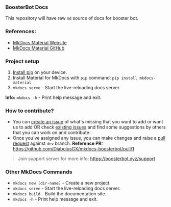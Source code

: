 ### BoosterBot Docs

This repository will have raw `md` source of docs for booster bot.

### References:

-   [MkDocs Material Website](https://squidfunk.github.io/mkdocs-material)
-   [MkDocs Material GitHub](https://github.com/squidfunk/mkdocs-material)

### Project setup

1. [Install pip](https://phoenixnap.com/kb/install-pip-windows) on your device.
2. Install Material for MkDocs with `pip` command: `pip install mkdocs-material`
3. `mkdocs serve` - Start the live-reloading docs server.

**Info:** `mkdocs -h` - Print help message and exit.

### How to contribute?

-   You can [create an issue](https://github.com/DiabolusGX/mkdocs-boosterbot/issues/new) of what's missing that you want to add or want us to add OR check [existing issues](https://github.com/DiabolusGX/mkdocs-boosterbot/issues) and find some suggestions by others that you can work on and contribute.
-   Once you've assigned any issue, you can make changes and raise a [pull request](https://github.com/DiabolusGX/mkdocs-boosterbot/compare) against `dev` branch.
    **Reference PR:** https://github.com/DiabolusGX/mkdocs-boosterbot/pull/1

> Join support server for more info: https://boosterbot.xyz/support

### Other MkDocs Commands

-   `mkdocs new [dir-name]` - Create a new project.
-   `mkdocs serve` - Start the live-reloading docs server.
-   `mkdocs build` - Build the documentation site.
-   `mkdocs -h` - Print help message and exit.

